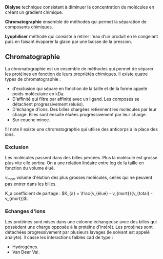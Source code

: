 __Dialyse__ technique consistant à diminuer la concentration de molécules en créant un gradient chimique.

__Chromatographie__ ensemble de méthodes qui permet la séparation de composants chimiques.

__Lyophiliser__ méthode qui consiste à retirer l'eau d'un produit en le congelant puis en faisant évaporer la glace par une baisse de la pression.

## Chromatographie

La chromatographie est un ensemble de méthodes qui permet de séparer les protéines en fonction de leurs propriétés chimiques. Il existe quatre types de chromatographie :

* d'exclusion qui sépare en fonction de la taille et de la forme appelé poids moléculaire en kDa.
* D'affinité qui filtre par affinité avec un ligand. Les composés se détachent progressivement (élués).
* D'échange d'ions. Des billes chargées retiennent les molécules par leur charge. Elles sont ensuite éluées progressivement par leur charge.
* Sur couche mince.

!!! note
    Il existe une chromatographie qui utilise des anticorps à la place des ions.

### Exclusion

Les molécules passent dans des billes percées. Plus la molécule est grosse plus vite elle sortira. On a une relation linéaire entre log de la taille en fonction du volume élué.

$v_{mort}$ volume d'élution des plus grosses molécules, celles qui ne peuvent pas entrer dans les billes.

K_a coefficient de partage : $K_{a} = \frac{v_{élué} - v_{mort}}{v_{total} - v_{mort}}$.

### Echanges d'ions 

Les protéines sont mises dans une colonne échangeuse avec des billes qui possèdent une charge opposée à la protéine d'intérêt. Les protéines sont détachées progressivement par plusieurs lavages (le solvant est appelé analyte). Il casse les interactions faibles càd de type :

* Hydrogènes.
* Van Deer Val.

